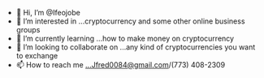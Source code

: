 - 👋 Hi, I’m @Ifeojobe
- 👀 I’m interested in ...cryptocurrency and some other online business groups 
- 🌱 I’m currently learning ...how to make money on cryptocurrency 
- 💞️ I’m looking to collaborate on ...any kind of cryptocurrencies you want to exchange 
- 📫 How to reach me ...Jfred0084@gmail.com/(773) 408-2309

<!---
Ifeojobe/Ifeojobe is a ✨ special ✨ repository because its `README.md` (this file) appears on your GitHub profile.
You can click the Preview link to take a look at your changes.
--->
